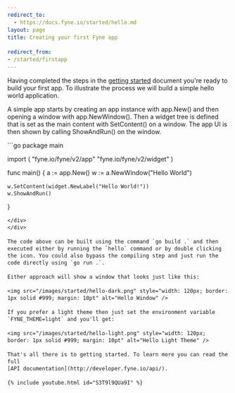 ```yaml
---
redirect_to:
  - https://docs.fyne.io/started/hello.md
layout: page
title: Creating your first Fyne app

redirect_from:
- /started/firstapp
---
```




Having completed the steps in the [getting started](/started/) document you're ready to build your first app. To illustrate the process we will build a simple hello world application.

A simple app starts by creating an app instance with app.New() and then opening a window with app.NewWindow(). Then a widget tree is defined that is set as the main content with SetContent() on a window. The app UI is then shown by calling ShowAndRun() on the window.

<div id="hello__function">
<div style="text-align: left" markdown="1">
```go
package main

import (
	"fyne.io/fyne/v2/app"
	"fyne.io/fyne/v2/widget"
)

func main() {
	a := app.New()
	w := a.NewWindow("Hello World")

	w.SetContent(widget.NewLabel("Hello World!"))
	w.ShowAndRun()
}
```
</div>
</div>

The code above can be built using the command `go build .` and then executed either by running the `hello` command or by double clicking the icon. You could also bypass the compiling step and just run the code directly using `go run .`.

Either approach will show a window that looks just like this:

<img src="/images/started/hello-dark.png" style="width: 120px; border: 1px solid #999; margin: 10pt" alt="Hello Window" />

If you prefer a light theme then just set the environment variable `FYNE_THEME=light` and you'll get:

<img src="/images/started/hello-light.png" style="width: 120px; border: 1px solid #999; margin: 10pt" alt="Hello Light Theme" />

That's all there is to getting started. To learn more you can read the full
[API documentation](http://developer.fyne.io/api/).

{% include youtube.html id="S3T9l9QUa9I" %}
